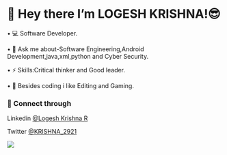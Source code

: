 # 👋 Hey there I’m LOGESH KRISHNA!😎

• 💻 Software Developer.

• 💬 Ask me about-Software Engineering,Android Development,java,xml,python and Cyber Security.

• ⚡ Skills:Critical thinker and Good leader.

• 💢 Besides coding i like Editing and Gaming.

### 🔗 Connect through

 Linkedin [@Logesh Krishna R](https://www.linkedin.com/in/logesh-krishna-r-0491b621b)
 
 Twitter [@KRISHNA_2921](https://twitter.com/KRISHNA_2921?t=Cy_ujyRxhIFJy9_q0RoluQ&s=09) 

 
 


<img src="https://github-readme-stats.vercel.app/api?username=LOGESHKRISHNA-R&&show_icons=true&title_color=ffffff&icon_color=bb2acf&text_color=daf7dc&bg_color=2a3889 ">
